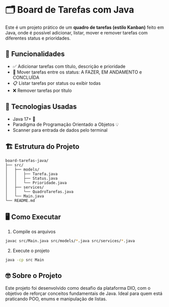 # 🗂️ Board de Tarefas com Java

Este é um projeto prático de um **quadro de tarefas (estilo Kanban)** feito em Java, onde é possível adicionar, listar, mover e remover tarefas com diferentes status e prioridades.

## 🚀 Funcionalidades

- ✅ Adicionar tarefas com título, descrição e prioridade
- 📌 Mover tarefas entre os status: A FAZER, EM ANDAMENTO e CONCLUÍDA
- 📋 Listar tarefas por status ou exibir todas
- ❌ Remover tarefas por título

## 🧰 Tecnologias Usadas

- Java 17+ 🧠
- Paradigma de Programação Orientado a Objetos 💡
- Scanner para entrada de dados pelo terminal

## 🏗️ Estrutura do Projeto

```
board-tarefas-java/
├── src/
│   ├── models/
│   │   ├── Tarefa.java
│   │   ├── Status.java
│   │   └── Prioridade.java
│   ├── services/
│   │   └── QuadroTarefas.java
│   └── Main.java
└── README.md
```

## 🖥️ Como Executar

1. Compile os arquivos
```bash
javac src/Main.java src/models/*.java src/services/*.java
```
2. Execute o projeto
```bash
java -cp src Main
```

## 🤓 Sobre o Projeto

Este projeto foi desenvolvido como desafio da plataforma DIO, com o objetivo de reforçar conceitos fundamentais de Java. Ideal para quem está praticando POO, enums e manipulação de listas.

